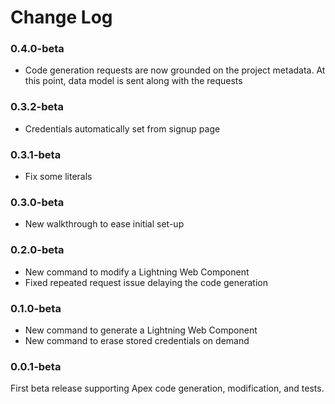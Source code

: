 # Change Log

### 0.4.0-beta

- Code generation requests are now grounded on the project metadata. At this point, data model is sent along with the requests

### 0.3.2-beta

- Credentials automatically set from signup page

### 0.3.1-beta

- Fix some literals

### 0.3.0-beta

- New walkthrough to ease initial set-up

### 0.2.0-beta

- New command to modify a Lightning Web Component
- Fixed repeated request issue delaying the code generation

### 0.1.0-beta

- New command to generate a Lightning Web Component
- New command to erase stored credentials on demand

### 0.0.1-beta

First beta release supporting Apex code generation, modification, and tests.